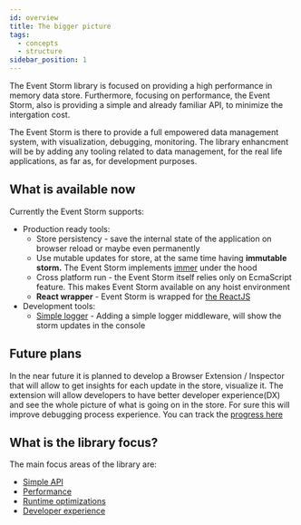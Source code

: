 ```yaml
---
id: overview
title: The bigger picture
tags:
  - concepts
  - structure
sidebar_position: 1
---
```


The Event Storm library is focused on providing a high performance in memory data store. Furthermore, focusing on performance, the Event Storm, also is providing a simple and already familiar API, to minimize the intergation cost.

The Event Storm is there to provide a full empowered data management system, with visualization, debugging, monitoring. The library enhancment will be by adding any tooling related to data management, for the real life applications, as far as, for development purposes.

## What is available now
Currently the Event Storm supports:
- Production ready tools:
  - Store persistency - save the internal state of the application on browser reload or maybe even permanently
  - Use mutable updates for store, at the same time having **immutable storm.** The Event Storm implements [immer](https://github.com/immerjs/immer) under the hood
  - Cross platform run - the Event Storm itself relies only on EcmaScript feature. This makes Event Storm available on any hoist environment
  - **React wrapper** - Event Storm is wrapped for [the ReactJS](https://github.com/event-storm/react-event-storm)
- Development tools:
  - [Simple logger](https://github.com/event-storm/event-storm-logger) - Adding a simple logger middleware, will show the storm updates in the console

## Future plans 
In the near future it is planned to develop a Browser Extension / Inspector that will allow to get insights for each update in the store, visualize it. The extension will allow developers to have better developer experience(DX) and see the whole picture of what is going on in the store. For sure this will improve debugging process experience. You can track the [progress here](https://github.com/event-storm/event-storm/projects/2)

## What is the library focus?

The main focus areas of the library are:
- [Simple API](./api.mdx)
- [Performance](./performance.md)
- [Runtime optimizations](./performance.md#mimimal-data-processing)
- [Developer experience](./performance.md#maintanance-cost)
